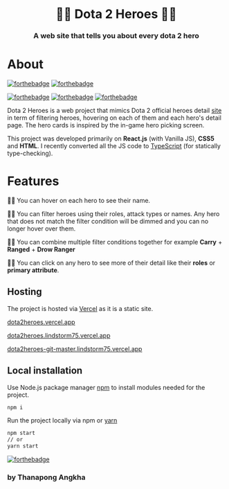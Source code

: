 <h1 align="center">🐱‍👤 Dota 2 Heroes 🐱‍🏍</h1>
<h3 align="center">A web site that tells you about every dota 2 hero</h3>

# About

[![forthebadge](https://forthebadge.com/images/badges/made-with-typescript.svg)](https://forthebadge.com) [![forthebadge](https://forthebadge.com/images/badges/made-with-javascript.svg)](https://forthebadge.com)

[![forthebadge](https://forthebadge.com/images/badges/uses-git.svg)](https://forthebadge.com) [![forthebadge](https://forthebadge.com/images/badges/uses-html.svg)](https://forthebadge.com) [![forthebadge](https://forthebadge.com/images/badges/uses-css.svg)](https://forthebadge.com)

Dota 2 Heroes is a web project that mimics Dota 2 official heroes detail [site](https://www.dota2.com/heroes/) in term of filtering heroes, hovering on each of them and each hero's detail page. The hero cards is inspired by the in-game hero picking screen.

This project was developed primarily on **React.js** (with Vanilla JS), **CSS5** and **HTML**. I recently converted all the JS code to [TypeScript](https://www.typescriptlang.org/) (for statically type-checking).

# Features
🐱‍🐉 You can hover on each hero to see their name.

🐱‍🚀 You can filter heroes using their roles, attack types or names. Any hero that does not match the filter condition will be dimmed and you can no longer hover over them.
 
🐱‍💻 You can combine multiple filter conditions together for example **Carry** + **Ranged** + **Drow Ranger**

🐱‍👓 You can click on any hero to see more of their detail like their **roles** or **primary attribute**.

## Hosting

The project is hosted via [Vercel](https://vercel.com/) as it is a static site.

[dota2heroes.vercel.app](https://dota2heroes.vercel.app)

[dota2heroes.lindstorm75.vercel.app](https://dota2heroes.lindstorm75.vercel.app/)

[dota2heroes-git-master.lindstorm75.vercel.app](https://dota2heroes-git-master.lindstorm75.vercel.app/)


## Local installation

Use Node.js package manager [npm](https://nodejs.org/en/) to install modules needed for the project.

```bash
npm i
```
Run the project locally via npm or [yarn](https://yarnpkg.com/)
```bash
npm start
// or
yarn start
```

[![forthebadge](https://forthebadge.com/images/badges/built-with-love.svg)](https://forthebadge.com)

### by Thanapong Angkha
